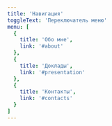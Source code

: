 ```yaml
---
title: 'Навигация'
toggleText: 'Переключатель меню'
menu: [
  {
    title: 'Обо мне',
    link: '#about'
  },
  {
    title: 'Доклады',
    link: '#presentation'
  },
  {
    title: 'Контакты',
    link: '#contacts'
  }
]
---
```

